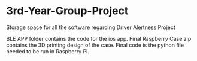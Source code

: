 # 3rd-Year-Group-Project
Storage space for all the software regarding Driver Alertness Project

BLE APP folder contains the code for the ios app.
Final Raspberry Case.zip contains the 3D printing design of the case.
Final code is the python file needed to be run in Raspberry Pi.
